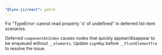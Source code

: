 ```yaml
---
"@lynx-js/react": patch
---
```


Fix "TypeError: cannot read property 'o' of undefined" in deferred list-item scenarios.

Deferred `componentAtIndex` causes nodes that quickly appear/disappear to be enqueued without `__elements`. Update `signMap` before `__FlushElementTre` to resolve the issue.
